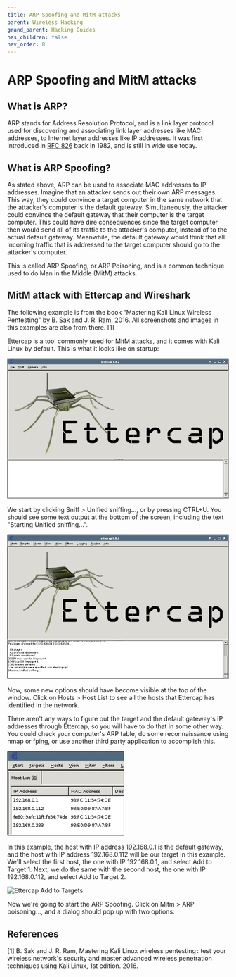 ```yaml
---
title: ARP Spoofing and MitM attacks
parent: Wireless Hacking
grand_parent: Hacking Guides
has_children: false
nav_order: 8
---
```


# ARP Spoofing and MitM attacks

## What is ARP?
ARP stands for Address Resolution Protocol, and is a link layer protocol used for discovering and associating link layer addresses like MAC addresses, to Internet layer addresses like IP addresses. It was first introduced in [RFC 826](https://www.rfc-editor.org/rfc/rfc826.txt) back in 1982, and is still in wide use today.

## What is ARP Spoofing?
As stated above, ARP can be used to associate MAC addresses to IP addresses. Imagine that an attacker sends out their own ARP messages. This way, they could convince a target computer in the same network that the attacker's computer is the default gateway. Simultaneously, the attacker could convince the default gateway that their computer is the target computer. This could have dire consequences since the target computer then would send all of its traffic to the attacker's computer, instead of to the actual default gateway. Meanwhile, the default gateway would think that all incoming traffic that is addressed to the target computer should go to the attacker's computer.

This is called ARP Spoofing, or ARP Poisoning, and is a common technique used to do Man in the Middle (MitM) attacks.

## MitM attack with Ettercap and Wireshark
The following example is from the book "Mastering Kali Linux Wireless Pentesting" by B. Sak and J. R. Ram, 2016. All screenshots and images in this examples are also from there. [1]

Ettercap is a tool commonly used for MitM attacks, and it comes with Kali Linux by default. This is what it looks like on startup:

![Ettercap on startup](../images/ettercap.jpg)

We start by clicking Sniff > Unified sniffing..., or by pressing CTRL+U. You should see some text output at the bottom of the screen, including the text "Starting Unified sniffing...".

![Ettercap Unified Sniffing started](../images/ettercap-sniffing-started.jpg)

Now, some new options should have become visible at the top of the window. Click on Hosts > Host List to see all the hosts that Ettercap has identified in the network.

There aren't any ways to figure out the target and the default gateway's IP addresses through Ettercap, so you will have to do that in some other way. You could check your computer's ARP table, do some reconnaissance using nmap or fping, or use another third party application to accomplish this.

![Ettercap Host List](../images/ettercap-hostlist.jpg)

In this example, the host with IP address 192.168.0.1 is the default gateway, and the host with IP address 192.168.0.112 will be our target in this example. We'll select the first host, the one with IP 192.168.0.1, and select Add to Target 1. Next, we do the same with the second host, the one with IP 192.168.0.112, and select Add to Target 2.

![Ettercap Add to Targets](../images/ettercap-add-to.target.jpg).

Now we're going to start the ARP Spoofing. Click on Mitm > ARP poisoning..., and a dialog should pop up with two options: 

## References
[1] B. Sak and J. R. Ram, Mastering Kali Linux wireless pentesting : test your wireless network's security and master advanced wireless penetration techniques using Kali Linux, 1st edition. 2016.
